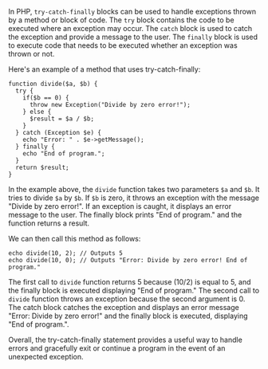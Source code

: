 In PHP, `try-catch-finally` blocks can be used to handle exceptions thrown by a method or block of code. The `try` block contains the code to be executed where an exception may occur. The `catch` block is used to catch the exception and provide a message to the user. The `finally` block is used to execute code that needs to be executed whether an exception was thrown or not.

Here's an example of a method that uses try-catch-finally:

```
function divide($a, $b) {
  try {
    if($b == 0) {
      throw new Exception("Divide by zero error!");
    } else {
      $result = $a / $b;
    }
  } catch (Exception $e) {
    echo "Error: " . $e->getMessage();
  } finally {
    echo "End of program.";
  }
  return $result;
}
```

In the example above, the `divide` function takes two parameters `$a` and `$b`. It tries to divide `$a` by `$b`. If `$b` is zero, it throws an exception with the message "Divide by zero error!". If an exception is caught, it displays an error message to the user. The finally block prints "End of program." and the function returns a result.

We can then call this method as follows:

```
echo divide(10, 2); // Outputs 5
echo divide(10, 0); // Outputs "Error: Divide by zero error! End of program."
``` 

The first call to `divide` function returns 5 because (10/2) is equal to 5, and the finally block is executed displaying "End of program." The second call to `divide` function throws an exception because the second argument is 0. The catch block catches the exception and displays an error message "Error: Divide by zero error!" and the finally block is executed, displaying "End of program.".

Overall, the try-catch-finally statement provides a useful way to handle errors and gracefully exit or continue a program in the event of an unexpected exception.